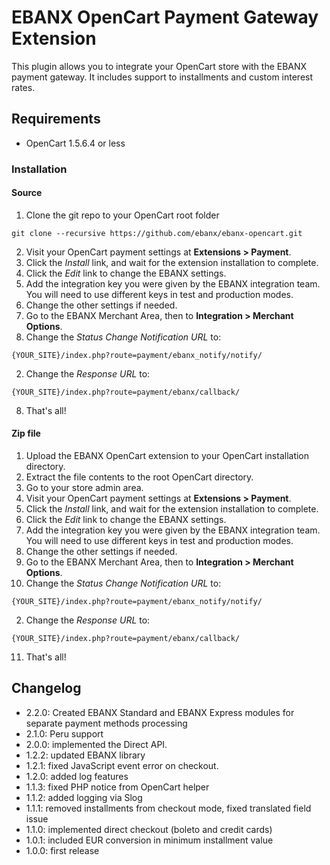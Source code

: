 # EBANX OpenCart Payment Gateway Extension

This plugin allows you to integrate your OpenCart store with the EBANX payment gateway.
It includes support to installments and custom interest rates.

## Requirements

* OpenCart 1.5.6.4 or less

### Installation
#### Source
1. Clone the git repo to your OpenCart root folder
```
git clone --recursive https://github.com/ebanx/ebanx-opencart.git
```
2. Visit your OpenCart payment settings at **Extensions > Payment**.
3. Click the _Install_ link, and wait for the extension installation to complete.
4. Click the _Edit_ link to change the EBANX settings.
5. Add the integration key you were given by the EBANX integration team. You will need to use different keys in test and production modes.
6. Change the other settings if needed.
7. Go to the EBANX Merchant Area, then to **Integration > Merchant Options**.
  1. Change the _Status Change Notification URL_ to:
```
{YOUR_SITE}/index.php?route=payment/ebanx_notify/notify/
```
  2. Change the _Response URL_ to:
```
{YOUR_SITE}/index.php?route=payment/ebanx/callback/
```
8. That's all!

#### Zip file
1. Upload the EBANX OpenCart extension to your OpenCart installation directory.
2. Extract the file contents to the root OpenCart directory.
3. Go to your store admin area.
5. Visit your OpenCart payment settings at **Extensions > Payment**.
6. Click the _Install_ link, and wait for the extension installation to complete.
7. Click the _Edit_ link to change the EBANX settings.
8. Add the integration key you were given by the EBANX integration team. You will need to use different keys in test and production modes.
9. Change the other settings if needed.
10. Go to the EBANX Merchant Area, then to **Integration > Merchant Options**.
  1. Change the _Status Change Notification URL_ to:
```
{YOUR_SITE}/index.php?route=payment/ebanx_notify/notify/
```
  2. Change the _Response URL_ to:
```
{YOUR_SITE}/index.php?route=payment/ebanx/callback/
```
11. That's all!

## Changelog
* 2.2.0: Created EBANX Standard and EBANX Express modules for separate payment methods processing
* 2.1.0: Peru support
* 2.0.0: implemented the Direct API.
* 1.2.2: updated EBANX library
* 1.2.1: fixed JavaScript event error on checkout.
* 1.2.0: added log features
* 1.1.3: fixed PHP notice from OpenCart helper
* 1.1.2: added logging via Slog
* 1.1.1: removed installments from checkout mode, fixed translated field issue
* 1.1.0: implemented direct checkout (boleto and credit cards)
* 1.0.1: included EUR conversion in minimum installment value
* 1.0.0: first release